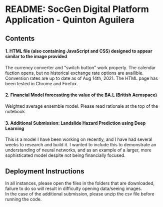 <h1> README: SocGen Digital Platform Application - Quinton Aguilera </h1>
<h2>Contents</h2>
<h4>1. HTML file (also containing JavaScript and CSS) designed to appear similar to the image provided</h4>
The currency converter and "switch button" work properly. The calendar fuction opens, but no historical exchange rate options are availible. Conversion rates are up to date as of Aug 14th, 2021. The HTML page has been tested in Chrome and Firefox.
</br>
<h4>2. Financial Model forecasting the value of the BA.L (British Aerospace)</h4>
Weighted average ensemble model. Please read rationale at the top of the notebook
</br>
<h4>3. Additional Submission: Landslide Hazard Prediction using Deep Learning</h4>
This is a model I have been working on recently, and I have had several weeks to research and build it. I wanted to include this to demonstrate an understanding of neural networks, and as an example of a larger, more sophisticated model despite not being financially focused.
<h2>Deployment Instructions</h2>
In all instances, please open the files in the folders that are downloaded, failure to do so will result in difficulty opening data/seeing images. 
</br>
In the case of the additional submission, please unzip the csv file before running the code.
